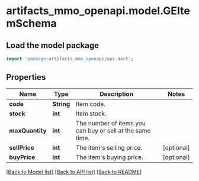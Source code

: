 # artifacts_mmo_openapi.model.GEItemSchema

## Load the model package
```dart
import 'package:artifacts_mmo_openapi/api.dart';
```

## Properties
Name | Type | Description | Notes
------------ | ------------- | ------------- | -------------
**code** | **String** | Item code. | 
**stock** | **int** | Item stock. | 
**maxQuantity** | **int** | The number of items you can buy or sell at the same time. | 
**sellPrice** | **int** | The item's selling price. | [optional] 
**buyPrice** | **int** | The item's buying price. | [optional] 

[[Back to Model list]](../README.md#documentation-for-models) [[Back to API list]](../README.md#documentation-for-api-endpoints) [[Back to README]](../README.md)


